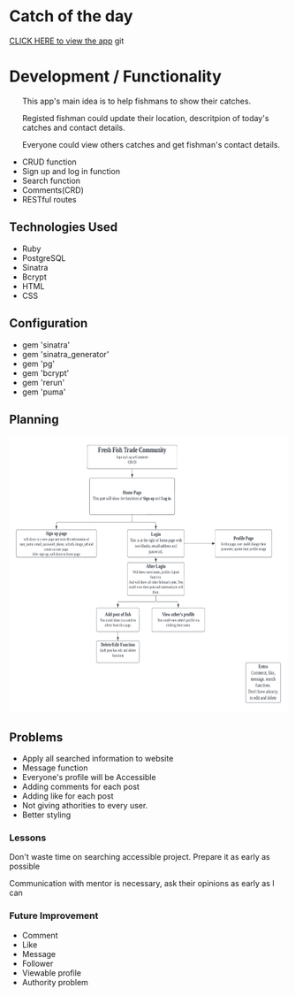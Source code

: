 <h1>Catch of the day</h1>

<a href="https://warm-fjord-40981.herokuapp.com/">CLICK HERE to view the app</a>
git 
<h1>Development / Functionality</h1>
<ul>
    <p>This app's main idea is to help fishmans to show their catches.</p>
    <p>Registed fishman could update their location, descritpion of today's catches and contact details.</p>
    <p>Everyone could view others catches and get fishman's contact details.</p>
    <li>CRUD function</li>
    <li>Sign up and log in function</li>
    <li>Search function</li>
    <li>Comments(CRD)</li>
    <li>RESTful routes</li>
</ul>

<h2>Technologies Used</h2>
<ul>
    <li>Ruby</li>
    <li>PostgreSQL</li>
    <li>Sinatra</li>
    <li>Bcrypt</li>
    <li>HTML</li>
    <li>CSS</li>
</ul>

<h2>Configuration</h2>
<ul>
    <li>gem 'sinatra'</li>
    <li>gem 'sinatra_generator'</li>
    <li>gem 'pg'</li>
    <li>gem 'bcrypt'</li>
    <li>gem 'rerun'</li>
    <li>gem 'puma'</li>
</ul>

<h2>Planning</h2>
<img src="/Wireframe.png" alt="wireframe" style="height:500px; width:700px;"/>
<h2>Problems</h2>
<ul>
    <li>Apply all searched information to website</li>
    <li>Message function</li>
    <li>Everyone's profile will be Accessible</li>
    <li>Adding comments for each post</li>
    <li>Adding like for each post</li>
    <li>Not giving athorities to every user.</li>
    <li>Better styling</li>
</ul>
<h3>Lessons</h3>
<p>Don't waste time on searching accessible project. Prepare it as early as possible</p>
<p>Communication with mentor is necessary, ask their opinions as early as I can</p>

<h3>Future Improvement</h3>
<ul>
    <li>Comment</li>
    <li>Like</li>
    <li>Message</li>
    <li>Follower</li>
    <li>Viewable profile</li>
    <li>Authority problem</li>
</ul>




    